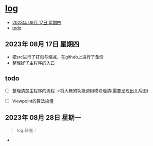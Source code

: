 # [log](https://github.com/shu1ong/gitblog/issues/24)

- [2023年 08月 17日 星期四](#2023年-08月-17日-星期四)
- [todo](#todo)



## 2023年 08月 17日 星期四

+ 把src进行了打包与缩减，在github上进行了备份
+ 整理好了主程序的入口

## todo
- [ ] 整理清楚主程序的流程 ->将大概的功能调用模块理清(需要呈现出关系图)
- [ ] Viewpoint的算法搞懂


## 2023年 08月 28日 星期一

> log 补充：
 

+  


